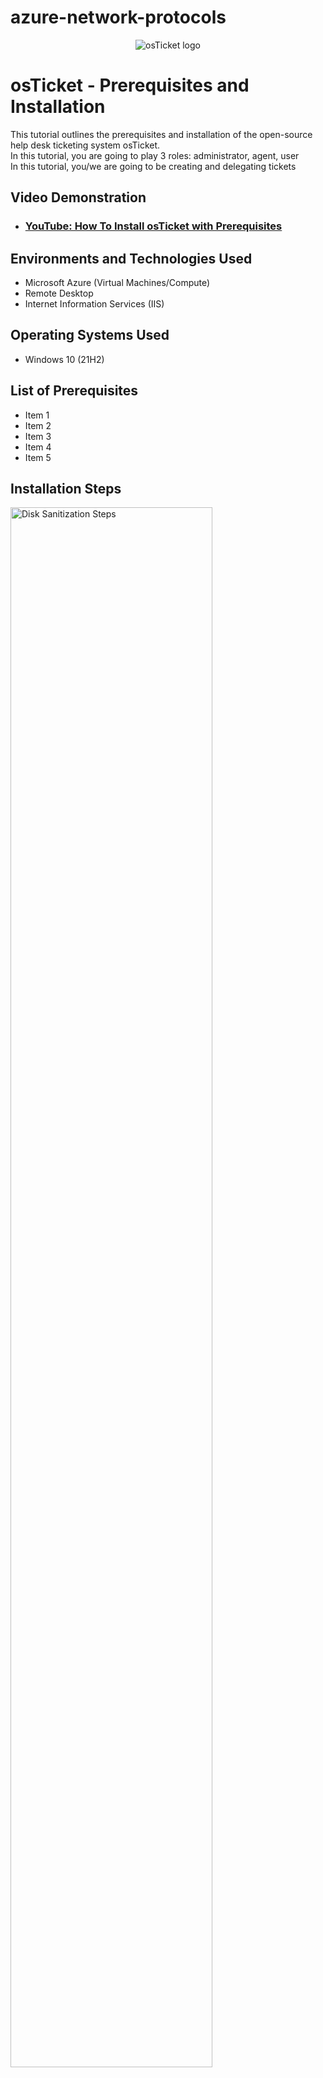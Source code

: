# azure-network-protocols

<p align="center">
<img src="https://i.imgur.com/Clzj7Xs.png" alt="osTicket logo"/>
</p>

<h1>osTicket - Prerequisites and Installation</h1>
This tutorial outlines the prerequisites and installation of the open-source help desk ticketing system osTicket.<br />
In this tutorial, you are going to play 3 roles:  administrator, agent, user <br>
In this tutorial, you/we are going to be creating and delegating tickets <br>

<h2>Video Demonstration</h2>

- ### [YouTube: How To Install osTicket with Prerequisites](https://www.youtube.com)

<h2>Environments and Technologies Used</h2>

- Microsoft Azure (Virtual Machines/Compute)
- Remote Desktop
- Internet Information Services (IIS)

<h2>Operating Systems Used </h2>

- Windows 10</b> (21H2)

<h2>List of Prerequisites</h2>

- Item 1
- Item 2
- Item 3
- Item 4
- Item 5

<h2>Installation Steps</h2>

<p>
<img src="https://i.imgur.com/DJmEXEB.png" height="80%" width="80%" alt="Disk Sanitization Steps"/>
</p>
<p>
<strong> Part 1: Create a Ticket (User) </strong> <br>
&nbsp  Copy this link: http://localhost/osTicket/ <br>
&nbsp  Open a new tab <br>
&nbsp  Paste the link in the url and press Enter key <br>
&nbsp  Click "Open a new Ticket" <br>
&nbsp  Fill in all the boxes with the red star next to it <br>
&nbsp&nbsp&nbsp&nbsp <em>Include screenshot</em> <br>
&nbsp  Click "Create Ticket" <br>
<strong> Part 2: Delegate the ticket (Admin) </strong><br>
&nbsp;  Log in as administrator <br>
&nbsp;&nbsp;&nbsp;&nbsp; Copy and paste this link - http://localhost/osTicket/scp/login.php - in a new tab <br>
&nbsp;&nbsp;&nbsp;&nbsp; Type in your admin's created username and password <br>
&nbsp;&nbsp;&nbsp;&nbsp;&nbsp;&nbsp;&nbsp;&nbsp; Username:Jay <br>
&nbsp;&nbsp;&nbsp;&nbsp;&nbsp;&nbsp;&nbsp;&nbsp; Password: Password1 <br>
&nbsp;   Click ticket <br>
&nbsp;   Click Reassign <br>
&nbsp;&nbsp;&nbsp;&nbsp; <em>Include screenshot</em> <br>
<strong> Part 3: Change the priority level of the ticket </strong> <br>
&nbsp;   Click ticket <br>
&nbsp;   Click "SLA Plan" <br>
&nbsp;   Click Sev-A <br>
&nbsp;   Click "Update" <br>
&nbsp;&nbsp;&nbsp;&nbsp; Include screenshot <br>
<strong> Part 4: Solve the ticket (Agent) </strong> <br>
&nbsp;   Log in as agent
</p>
<br />
<p>

</p>
<p>

</p>


<p>
<img src="https://i.imgur.com/DJmEXEB.png" height="80%" width="80%" alt="Disk Sanitization Steps"/>
</p>
<p>
Lorem ipsum dolor sit amet, consectetur adipiscing elit, sed do eiusmod tempor incididunt ut labore et dolore magna aliqua. Ut enim ad minim veniam, quis nostrud exercitation ullamco laboris nisi ut aliquip ex ea commodo consequat. Duis aute irure dolor in reprehenderit in voluptate velit esse cillum dolore eu fugiat nulla pariatur.
</p>
<br />

<p>
<img src="https://i.imgur.com/DJmEXEB.png" height="80%" width="80%" alt="Disk Sanitization Steps"/>
</p>
<p>
Lorem ipsum dolor sit amet, consectetur adipiscing elit, sed do eiusmod tempor incididunt ut labore et dolore magna aliqua. Ut enim ad minim veniam, quis nostrud exercitation ullamco laboris nisi ut aliquip ex ea commodo consequat. Duis aute irure dolor in reprehenderit in voluptate velit esse cillum dolore eu fugiat nulla pariatur.
</p>
<br />


<img width="960" alt="Ticket LIfecycle - Karen's Complaint" src="https://github.com/jaysixco/ticket-lifecycle/assets/160427311/b80253e6-9fff-4e21-9a45-53b605d68663">
<img width="959" alt="Ticket LIfecycle - Reassign Button" src="https://github.com/jaysixco/ticket-lifecycle/assets/160427311/beeacf9e-dbd6-45dd-a792-345745867684">

